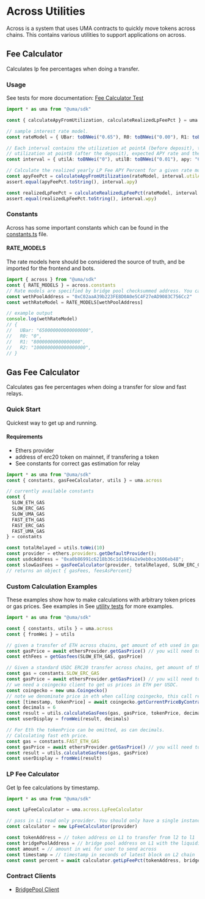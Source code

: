 # Across Utilities

Across is a system that uses UMA contracts to quickly move tokens across chains. This contains various utilities to support applications
on across.

## Fee Calculator

Calculates lp fee percentages when doing a transfer.

### Usage

See tests for more documentation: [Fee Calculator Test]("./feeCalculator.test.ts")

```ts
import * as uma from "@uma/sdk"

const { calculateApyFromUtilization, calculateRealizedLpFeePct } = uma.across.feeCalculator

// sample interest rate model.
const rateModel = { UBar: toBNWei("0.65"), R0: toBNWei("0.00"), R1: toBNWei("0.08"), R2: toBNWei("1.00") }

// Each interval contains the utilization at pointA (before deposit), the
// utilization at pointB (after the deposit), expected APY rate and the expected weekly rate.
const interval = { utilA: toBNWei("0"), utilB: toBNWei("0.01"), apy: "615384615384600", wpy: "11830749673498" }

// Calculate the realized yearly LP Fee APY Percent for a given rate model, utilization before and after the deposit.
const apyFeePct = calculateApyFromUtilization(rateModel, interval.utilA, interval.utilB)
assert.equal(apyFeePct.toString(), interval.apy)

const realizedLpFeePct = calculateRealizedLpFeePct(rateModel, interval.utilA, interval.utilB).toString()
assert.equal(realizedLpFeePct.toString(), interval.wpy)
```

### Constants

Across has some important constants which can be found in the [constants.ts](./constants.ts) file.

#### RATE_MODELS

The rate models here should be considered the source of truth, and be imported for the frontend and bots.

```ts
import { across } from "@uma/sdk"
const { RATE_MODELS } = across.constants
// Rate models are specified by bridge pool checksummed address. You can ensure checksum with ethers.getAddress.
const wethPoolAddress = "0xC02aaA39b223FE8D0A0e5C4F27eAD9083C756Cc2"
const wethRateModel = RATE_MODELS[wethPoolAddress]

// example output
console.log(wethRateModel)
// {
//   UBar: "650000000000000000",
//   R0: "0",
//   R1: "80000000000000000",
//   R2: "1000000000000000000",
// }
```

## Gas Fee Calculator

Calculates gas fee percentages when doing a transfer for slow and fast relays.

### Quick Start

Quickest way to get up and running.

#### Requirements

- Ethers provider
- address of erc20 token on mainnet, if transfering a token
- See constants for correct gas estimation for relay

```ts
import * as uma from "@uma/sdk"
const { constants, gasFeeCalculator, utils } = uma.across

// currently available constants
const {
  SLOW_ETH_GAS
  SLOW_ERC_GAS
  SLOW_UMA_GAS
  FAST_ETH_GAS
  FAST_ERC_GAS
  FAST_UMA_GAS
} = constants

const totalRelayed = utils.toWei(10)
const provider = ethers.providers.getDefaultProvider();
const usdcAddress = "0xa0b86991c6218b36c1d19d4a2e9eb0ce3606eb48";
const slowGasFees = gasFeeCalculator(provider, totalRelayed, SLOW_ERC_GAS, usdcAddress);
// returns an object { gasFees, feesAsPercent}

```

### Custom Calculation Examples

These examples show how to make calculations with arbitrary token prices or gas prices. See examples in
See [utility tests](./utils.test.ts) for more examples.

```ts
import * as uma from "@uma/sdk"

const { constants, utils } = uma.across
const { fromWei } = utils

// given a transfer of ETH across chains, get amount of eth used in gas for a slow transaction
const gasPrice = await ethersProvider.getGasPrice() // you will need to get an estimate from provider. This returns gas price in wei.
const ethFees = getGasfees(SLOW_ETH_GAS, gasPrice)

// Given a standard USDC ERC20 transfer across chains, get amount of the token used in gas for a slow transaction.
const gas = constants.SLOW_ERC_GAS
const gasPrice = await ethersProvider.getGasPrice() // you will need to get an estimate from provider
// we need a coingecko client to get us prices in ETH per USDC.
const coingecko = new uma.Coingecko()
// note we denominate price in eth when calling coingecko, this call returns [timestamp,price], but we only care about price
const [timestamp, tokenPrice] = await coingecko.getCurrentPriceByContract(usdcAddress, "eth")
const decimals = 6
const result = utils.calculateGasFees(gas, gasPrice, tokenPrice, decimals)
const userDisplay = fromWei(result, decimals)

// For Eth the tokenPrice can be omitted, as can decimals.
// Calculating fast eth price.
const gas = constants.FAST_ETH_GAS
const gasPrice = await ethersProvider.getGasPrice() // you will need to get an estimate from provider
const result = utils.calculateGasFees(gas, gasPrice)
const userDisplay = fromWei(result)
```

### LP Fee Calculator

Get lp fee calculations by timestamp.

```ts
import * as uma from "@uma/sdk"

const LpFeeCalculator = uma.across.LpFeeCalculator

// pass in L1 read only provider. You should only have a single instance of the calculator.
const calculator = new LpFeeCalculator(provider)

const tokenAddress = // token address on L1 to transfer from l2 to l1
const bridgePoolAddress = // bridge pool address on L1 with the liquidity pool
const amount = // amount in wei for user to send across
const timestamp = // timestamp in seconds of latest block on L2 chain
const const percent = await calculator.getLpFeePct(tokenAddress, bridgePoolAddress, amount, timestamp)


```

### Contract Clients

- [BridgePool Client](./clients/README.md)
